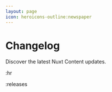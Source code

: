 ```yaml
---
layout: page
icon: heroicons-outline:newspaper
---
```


# Changelog

Discover the latest Nuxt Content updates.

:hr

:releases
